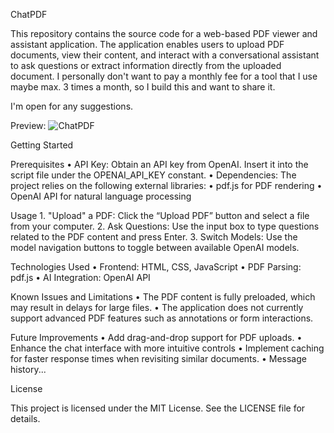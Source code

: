 ChatPDF

This repository contains the source code for a web-based PDF viewer and assistant application. The application enables users to upload PDF documents, view their content, and interact with a conversational assistant to ask questions or extract information directly from the uploaded document. 
I personally don't want to pay a monthly fee for a tool that I use maybe max. 3 times a month, so I build this and want to share it.

I'm open for any suggestions.

Preview:
![ChatPDF](https://github.com/user-attachments/assets/5e2e0b85-8e57-48b5-ad72-c872bfba54a6)

Getting Started

Prerequisites
	•	API Key:
Obtain an API key from OpenAI. Insert it into the script file under the OPENAI_API_KEY constant.
	•	Dependencies:
The project relies on the following external libraries:
	•	pdf.js for PDF rendering
	•	OpenAI API for natural language processing

Usage
	1.	"Upload" a PDF: Click the “Upload PDF” button and select a file from your computer.
	2.	Ask Questions: Use the input box to type questions related to the PDF content and press Enter.
	3.	Switch Models: Use the model navigation buttons to toggle between available OpenAI models.
	

Technologies Used
	•	Frontend: HTML, CSS, JavaScript
	•	PDF Parsing: pdf.js
	•	AI Integration: OpenAI API

Known Issues and Limitations
	•	The PDF content is fully preloaded, which may result in delays for large files.
	•	The application does not currently support advanced PDF features such as annotations or form interactions.

Future Improvements
	•	Add drag-and-drop support for PDF uploads.
	•	Enhance the chat interface with more intuitive controls
	•	Implement caching for faster response times when revisiting similar documents.
  • Message history...

License

This project is licensed under the MIT License. See the LICENSE file for details.
